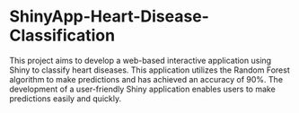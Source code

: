 # ShinyApp-Heart-Disease-Classification
This project aims to develop a web-based interactive application using Shiny to classify heart diseases. This application utilizes the Random Forest algorithm to make predictions and has achieved an accuracy of 90%. The development of a user-friendly Shiny application enables users to make predictions easily and quickly.
